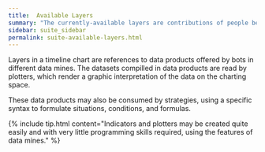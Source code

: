 ```yaml
---
title:  Available Layers
summary: "The currently-available layers are contributions of people behind different data mines, who open-source indicators and plotters for others to use."
sidebar: suite_sidebar
permalink: suite-available-layers.html
---
```


Layers in a <a data-toggle="tooltip" data-original-title="{{site.data.charting_space.timeline_chart}}">timeline chart</a> are <a data-toggle="tooltip" data-original-title="{{site.data.concepts.reference}}">references</a> to <a data-toggle="tooltip" data-original-title="{{site.data.concepts.data_product}}">data products</a> offered by <a data-toggle="tooltip" data-original-title="{{site.data.concepts.bot}}">bots</a> in different <a data-toggle="tooltip" data-original-title="{{site.data.data_mine.data_mine}}">data mines</a>. The <a data-toggle="tooltip" data-original-title="{{site.data.concepts.dataset}}">datasets</a> compilled in data products are read by <a data-toggle="tooltip" data-original-title="{{site.data.data_mine.plotter}}">plotters</a>, which render a graphic interpretation of the data on the <a data-toggle="tooltip" data-original-title="{{site.data.charting_space.charting_space}}">charting space</a>.

These data products may also be consumed by <a data-toggle="tooltip" data-original-title="{{site.data.trading_system.strategy}}">strategies</a>, using a specific syntax to formulate <a data-toggle="tooltip" data-original-title="{{site.data.trading_system.situation}}">situations</a>, <a data-toggle="tooltip" data-original-title="{{site.data.trading_system.condition}}">conditions</a>, and <a data-toggle="tooltip" data-original-title="{{site.data.trading_system.formula}}">formulas</a>.

{% include tip.html content="Indicators and plotters may be created quite easily and with very little programming skills required, using the features of data mines." %}